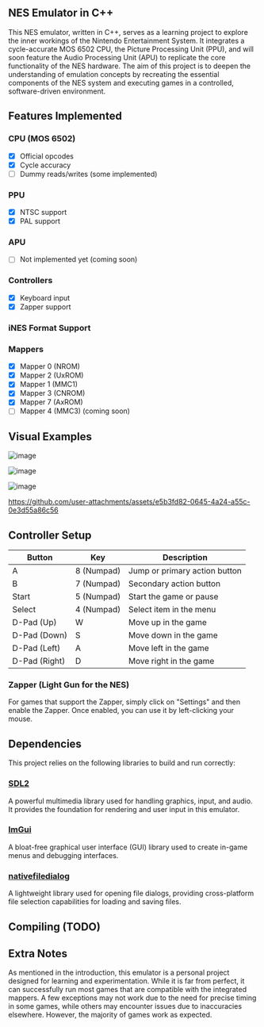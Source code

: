 ## NES Emulator in C++

This NES emulator, written in C++, serves as a learning project to explore the inner workings of the Nintendo Entertainment System. It integrates a cycle-accurate MOS 6502 CPU, the Picture Processing Unit (PPU), and will soon feature the Audio Processing Unit (APU) to replicate the core functionality of the NES hardware. The aim of this project is to deepen the understanding of emulation concepts by recreating the essential components of the NES system and executing games in a controlled, software-driven environment.

## Features Implemented

### CPU (MOS 6502)
- [x] Official opcodes
- [x] Cycle accuracy
- [ ] Dummy reads/writes (some implemented)

### PPU
- [x] NTSC support
- [x] PAL support

### APU
- [ ] Not implemented yet (coming soon)

### Controllers
- [x] Keyboard input
- [x] Zapper support

### iNES Format Support

### Mappers
- [x] Mapper 0 (NROM)
- [x] Mapper 2 (UxROM)
- [x] Mapper 1 (MMC1)
- [x] Mapper 3 (CNROM)
- [x] Mapper 7 (AxROM)
- [ ] Mapper 4 (MMC3) (coming soon)

## Visual Examples

![image](https://github.com/user-attachments/assets/0a1519d6-324f-4245-a658-5448ebea2d89)

![image](https://github.com/user-attachments/assets/d78a2bef-d4bf-4c3d-a728-17a562d89aa4)

![image](https://github.com/user-attachments/assets/f555db1d-a293-4058-a9b5-f3efbf6c6f55)

https://github.com/user-attachments/assets/e5b3fd82-0645-4a24-a55c-0e3d55a86c56




## Controller Setup

| Button      | Key  | Description                            |
|-------------|--------------|----------------------------------------|
| A           | 8 (Numpad)           | Jump or primary action button          |
| B           | 7  (Numpad)          | Secondary action button                |
| Start       | 5   (Numpad)         | Start the game or pause                |
| Select      | 4   (Numpad)         | Select item in the menu                |
| D-Pad (Up)  | W            | Move up in the game                    |
| D-Pad (Down)| S            | Move down in the game                  |
| D-Pad (Left)| A            | Move left in the game                  |
| D-Pad (Right)| D           | Move right in the game                 |

### Zapper (Light Gun for the NES)

For games that support the Zapper, simply click on "Settings" and then enable the Zapper. Once enabled, you can use it by left-clicking your mouse. 

## Dependencies

This project relies on the following libraries to build and run correctly:

### [SDL2](https://github.com/libsdl-org/SDL/releases/tag/release-2.30.10)
A powerful multimedia library used for handling graphics, input, and audio. It provides the foundation for rendering and user input in this emulator.

### [ImGui](https://github.com/ocornut/imgui)
A bloat-free graphical user interface (GUI) library used to create in-game menus and debugging interfaces.

### [nativefiledialog](https://github.com/mlabbe/nativefiledialog)
A lightweight library used for opening file dialogs, providing cross-platform file selection capabilities for loading and saving files.

## Compiling (TODO)

## Extra Notes

As mentioned in the introduction, this emulator is a personal project designed for learning and experimentation. While it is far from perfect, it can successfully run most games that are compatible with the integrated mappers. A few exceptions may not work due to the need for precise timing in some games, while others may encounter issues due to inaccuracies elsewhere. However, the majority of games work as expected.




 
